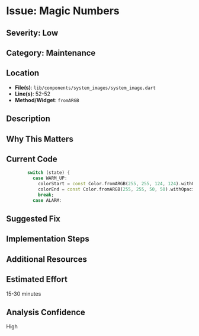 # Issue: Magic Numbers

## Severity: Low

## Category: Maintenance

## Location
- **File(s)**: `lib/components/system_images/system_image.dart`
- **Line(s)**: 52-52
- **Method/Widget**: `fromARGB`

## Description


## Why This Matters


## Current Code
```dart
        switch (state) {
          case WARM_UP:
            colorStart = const Color.fromARGB(255, 255, 124, 124).withOpacity(0.01);
            colorEnd = const Color.fromARGB(255, 255, 50, 50).withOpacity(0.1);
            break;
          case ALARM:
```

## Suggested Fix


## Implementation Steps


## Additional Resources


## Estimated Effort
15-30 minutes

## Analysis Confidence
High
